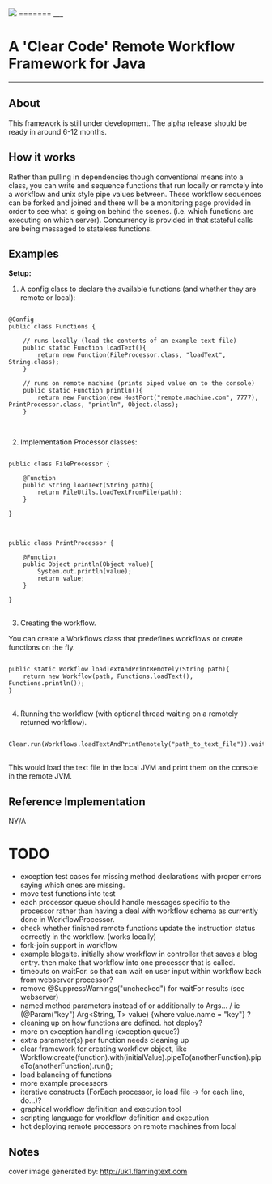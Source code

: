 <img src="http://dl.dropbox.com/u/21134784/Clear4j_trans.png"/>
=======
___

A 'Clear Code' Remote Workflow Framework for Java
===============================
---


About
-----

This framework is still under development. The alpha release should be ready in around 6-12 months.

How it works
------------

Rather than pulling in dependencies though conventional means into a class,
you can write and sequence functions that run locally or remotely into a workflow and unix style pipe values between.
These workflow sequences can be forked and joined and there will be a monitoring page provided
in order to see what is going on behind the scenes. (i.e. which functions are executing on which server).
Concurrency is provided in that stateful calls are being messaged to stateless functions.

Examples
--------

<b>Setup:</b>

1. A config class to declare the available functions (and whether they are remote or local):

<pre>
<code>
@Config
public class Functions {

    // runs locally (load the contents of an example text file)
	public static Function loadText(){
		return new Function(FileProcessor.class, "loadText", String.class);
	}

    // runs on remote machine (prints piped value on to the console)
	public static Function println(){
		return new Function(new HostPort("remote.machine.com", 7777), PrintProcessor.class, "println", Object.class);
	}

</code>
</pre>

2. Implementation Processor classes:

<pre>
<code>
public class FileProcessor {

	@Function
	public String loadText(String path){
		return FileUtils.loadTextFromFile(path);
	}

}
</code>
</pre>

<pre>
<code>
public class PrintProcessor {

	@Function
	public Object println(Object value){
        System.out.println(value);
        return value;
	}

}
</code>
</pre>

3. Creating the workflow.

You can create a Workflows class that predefines workflows or create functions on the fly.

<pre>
<code>
public static Workflow loadTextAndPrintRemotely(String path){
    return new Workflow(path, Functions.loadText(), Functions.println());
}
</code>
</pre>

4. Running the workflow (with optional thread waiting on a remotely returned workflow).

<pre>
<code>
Clear.run(Workflows.loadTextAndPrintRemotely("path_to_text_file")).waitFor();
</code>
</pre>

This would load the text file in the local JVM and print them on the console in the remote JVM.




Reference Implementation
-----------------------

NY/A


TODO
====
* exception test cases for missing method declarations with proper errors saying which ones are missing.
* move test functions into test
* each processor queue should handle messages specific to the processor rather than having a deal with workflow schema as currently done in WorkflowProcessor.
* check whether finished remote functions update the instruction status correctly in the workflow. (works locally)
* fork-join support in workflow
* example blogsite. initially show workflow in controller that saves a blog entry. then make that workflow into one processor that is called.
* timeouts on waitFor. so that can wait on user input within workflow back from webserver processor?
* remove @SuppressWarnings("unchecked") for waitFor results (see webserver)
* named method parameters instead of or additionally to Args... / ie (@Param("key") Arg<String, T> value) {where value.name = "key"} ?
* cleaning up on how functions are defined. hot deploy?
* more on exception handling (exception queue?)
* extra parameter(s) per function needs cleaning up
* clear framework for creating workflow object, like Workflow.create(function).with(initialValue).pipeTo(anotherFunction).pipeTo(anotherFunction).run();
* load balancing of functions
* more example processors
* iterative constructs (ForEach processor, ie load file -> for each line, do...)?
* graphical workflow definition and execution tool
* scripting language for workflow definition and execution
* hot deploying remote processors on remote machines from local

Notes
-----
cover image generated by: http://uk1.flamingtext.com

